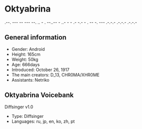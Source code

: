 # Oktyabrina
.--. --- -- --- --. .. - . --..--  - ..- -  - .- -.-  - . -- -. --- .-.-.- .-.-.- .-.-.-
## General information
- Gender: Android
- Height: 165cm
- Weight: 50kg
- Age: 666days
- Introduced: October 26, 1917
- The main creators: D_13, CHR0MA/XHR0ME
- Assistants: Netriko

## Oktyabrina Voicebank
Diffsinger v1.0
- Type: Diffsinger
- Languages: ru, jp, en, ko, zh, pt
